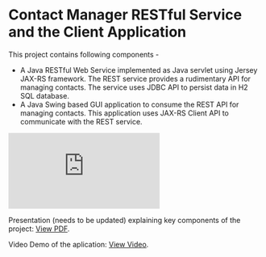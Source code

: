 # Contact Manager RESTful Service and the Client Application
This project contains following components - 
- A Java RESTful Web Service implemented as Java servlet using Jersey JAX-RS framework. The REST service provides a rudimentary API for managing contacts. The service uses JDBC API to persist data in H2 SQL database.
- A Java Swing based GUI application to consume the REST API for managing contacts. This application uses JAX-RS Client API to communicate with the REST service.

<embed src="https://github.com/A-tyagi/ContactManager/blob/master/ContactsManagerApplication.pdf">
        <p>Presentation (needs to be updated) explaining key components of the project: <a href="https://github.com/A-tyagi/ContactManager/blob/master/ContactsManagerApplication.pdf">View PDF</a>.</p>
        <p>Video Demo of the aplication: <a href="https://drive.google.com/open?id=1oCmNfwYv4JNy36x4vQY5_kCJL0bnKdq2">View Video</a>.</p>
</embed>

